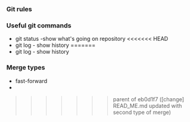 ### Git rules

### Useful git commands
- git status -show what's going on repository
<<<<<<< HEAD
- git log - show history
=======
- git log - show history



### Merge types 
- fast-forward 
- 
>>>>>>> parent of eb0d1f7 ([change] READ_ME.md updated with second type of merge)
